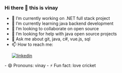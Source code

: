 ### Hi there 👋 this is vinay

- 🔭 I’m currently working on .NET full stack project
- 🌱 I’m currently learning java backend development
- 👯 I’m looking to collaborate on open source
- 🤔 I’m looking for help with java open source projects
- 💬 Ask me about git, java, c#, vue.js, sql
- 📫 How to reach me:
  <p align="left"> 
  <a href="https://www.linkedin.com/in/vinay-kumar3757">
    <img src="" alt="linkedin" />
 </a>
 </p>
- 😄 Pronouns: vinay
- ⚡ Fun fact: love cricket

